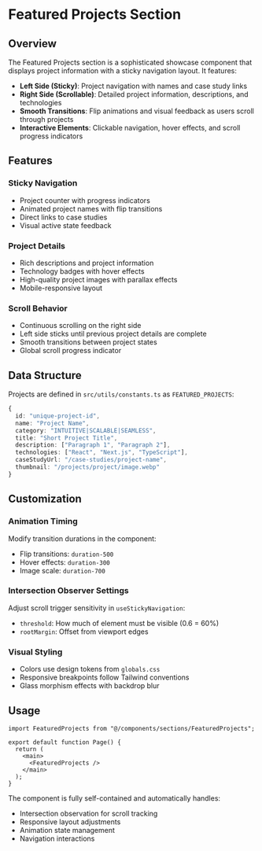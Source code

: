 # Featured Projects Section

## Overview

The Featured Projects section is a sophisticated showcase component that displays project information with a sticky navigation layout. It features:

- **Left Side (Sticky)**: Project navigation with names and case study links
- **Right Side (Scrollable)**: Detailed project information, descriptions, and technologies
- **Smooth Transitions**: Flip animations and visual feedback as users scroll through projects
- **Interactive Elements**: Clickable navigation, hover effects, and scroll progress indicators

## Features

### Sticky Navigation

- Project counter with progress indicators
- Animated project names with flip transitions
- Direct links to case studies
- Visual active state feedback

### Project Details

- Rich descriptions and project information
- Technology badges with hover effects
- High-quality project images with parallax effects
- Mobile-responsive layout

### Scroll Behavior

- Continuous scrolling on the right side
- Left side sticks until previous project details are complete
- Smooth transitions between project states
- Global scroll progress indicator

## Data Structure

Projects are defined in `src/utils/constants.ts` as `FEATURED_PROJECTS`:

```typescript
{
  id: "unique-project-id",
  name: "Project Name",
  category: "INTUITIVE|SCALABLE|SEAMLESS",
  title: "Short Project Title",
  description: ["Paragraph 1", "Paragraph 2"],
  technologies: ["React", "Next.js", "TypeScript"],
  caseStudyUrl: "/case-studies/project-name",
  thumbnail: "/projects/project/image.webp"
}
```

## Customization

### Animation Timing

Modify transition durations in the component:

- Flip transitions: `duration-500`
- Hover effects: `duration-300`
- Image scale: `duration-700`

### Intersection Observer Settings

Adjust scroll trigger sensitivity in `useStickyNavigation`:

- `threshold`: How much of element must be visible (0.6 = 60%)
- `rootMargin`: Offset from viewport edges

### Visual Styling

- Colors use design tokens from `globals.css`
- Responsive breakpoints follow Tailwind conventions
- Glass morphism effects with backdrop blur

## Usage

```tsx
import FeaturedProjects from "@/components/sections/FeaturedProjects";

export default function Page() {
  return (
    <main>
      <FeaturedProjects />
    </main>
  );
}
```

The component is fully self-contained and automatically handles:

- Intersection observation for scroll tracking
- Responsive layout adjustments
- Animation state management
- Navigation interactions
